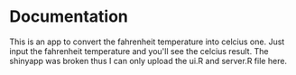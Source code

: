 # Documentation
This is an app to convert the fahrenheit temperature into celcius one. Just input the fahrenheit temperature and you'll see the celcius result.
The shinyapp was broken thus I can only upload the ui.R and server.R file here.
